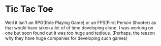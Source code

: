 # Tic Tac Toe
Well it isn't an RPG(Role Playing Game) or an FPS(First Person Shooter) as that would have taken a lot of of time developing alone.
I was working on one but soon found out it was too huge and tedious. (Perhaps, the reason why they have huge companies for
developing such games)

